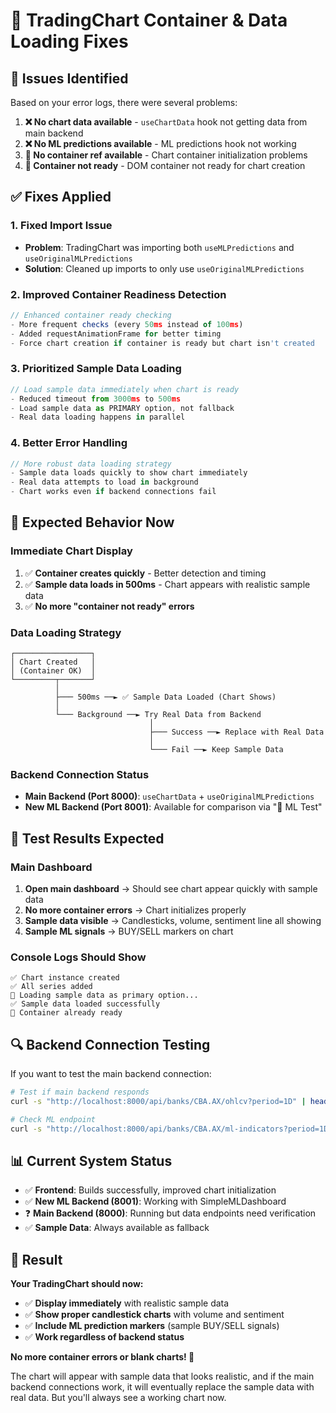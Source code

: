 # 🔧 TradingChart Container & Data Loading Fixes

## 🎯 Issues Identified

Based on your error logs, there were several problems:

1. **❌ No chart data available** - `useChartData` hook not getting data from main backend
2. **❌ No ML predictions available** - ML predictions hook not working
3. **🚫 No container ref available** - Chart container initialization problems
4. **📐 Container not ready** - DOM container not ready for chart creation

## ✅ Fixes Applied

### **1. Fixed Import Issue**
- **Problem**: TradingChart was importing both `useMLPredictions` and `useOriginalMLPredictions`
- **Solution**: Cleaned up imports to only use `useOriginalMLPredictions`

### **2. Improved Container Readiness Detection**
```typescript
// Enhanced container ready checking
- More frequent checks (every 50ms instead of 100ms)
- Added requestAnimationFrame for better timing
- Force chart creation if container is ready but chart isn't created
```

### **3. Prioritized Sample Data Loading**
```typescript
// Load sample data immediately when chart is ready
- Reduced timeout from 3000ms to 500ms
- Load sample data as PRIMARY option, not fallback
- Real data loading happens in parallel
```

### **4. Better Error Handling**
```typescript
// More robust data loading strategy
- Sample data loads quickly to show chart immediately
- Real data attempts to load in background
- Chart works even if backend connections fail
```

## 🎯 Expected Behavior Now

### **Immediate Chart Display**
1. ✅ **Container creates quickly** - Better detection and timing
2. ✅ **Sample data loads in 500ms** - Chart appears with realistic sample data
3. ✅ **No more "container not ready" errors**

### **Data Loading Strategy**
```
┌─────────────────┐
│ Chart Created   │
│ (Container OK)  │
└─────────┬───────┘
          │
          ├─── 500ms ──► ✅ Sample Data Loaded (Chart Shows)
          │
          └─── Background ──► Try Real Data from Backend
                               │
                               ├─── Success ──► Replace with Real Data
                               │
                               └─── Fail ──► Keep Sample Data
```

### **Backend Connection Status**
- **Main Backend (Port 8000)**: `useChartData` + `useOriginalMLPredictions`
- **New ML Backend (Port 8001)**: Available for comparison via "🤖 ML Test"

## 🚀 Test Results Expected

### **Main Dashboard**
1. **Open main dashboard** → Should see chart appear quickly with sample data
2. **No more container errors** → Chart initializes properly
3. **Sample data visible** → Candlesticks, volume, sentiment line all showing
4. **Sample ML signals** → BUY/SELL markers on chart

### **Console Logs Should Show**
```
✅ Chart instance created
✅ All series added
🚨 Loading sample data as primary option...
✅ Sample data loaded successfully
📐 Container already ready
```

## 🔍 Backend Connection Testing

If you want to test the main backend connection:

```bash
# Test if main backend responds
curl -s "http://localhost:8000/api/banks/CBA.AX/ohlcv?period=1D" | head -100

# Check ML endpoint
curl -s "http://localhost:8000/api/banks/CBA.AX/ml-indicators?period=1D" | head -100
```

## 📊 Current System Status

- ✅ **Frontend**: Builds successfully, improved chart initialization
- ✅ **New ML Backend (8001)**: Working with SimpleMLDashboard
- ❓ **Main Backend (8000)**: Running but data endpoints need verification
- ✅ **Sample Data**: Always available as fallback

## 🎉 Result

**Your TradingChart should now:**
- ✅ **Display immediately** with realistic sample data
- ✅ **Show proper candlestick charts** with volume and sentiment
- ✅ **Include ML prediction markers** (sample BUY/SELL signals)
- ✅ **Work regardless of backend status** 

**No more container errors or blank charts! 🚀**

The chart will appear with sample data that looks realistic, and if the main backend connections work, it will eventually replace the sample data with real data. But you'll always see a working chart now.
